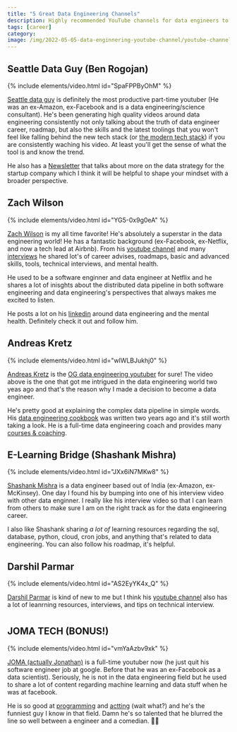 ```yaml
---
title: "5 Great Data Engineering Channels"
description: Highly recommended YouTube channels for data engineers to help them ace their data engineering careers.
tags: [career]
category:
image: /img/2022-05-05-data-enginnering-youtube-channel/youtube-channel.jpeg
---
```


## Seattle Data Guy (Ben Rogojan)

{% include elements/video.html id="SpaFPPByOhM" %}

[Seattle data guy](https://www.linkedin.com/in/benjaminrogojan/) is definitely the most productive part-time youtuber (He was an ex-Amazon, ex-Facebook and is a data engineering/science consultant). He's been generating high quality videos around data engineering consistently not only talking about the truth of data engineer career, roadmap, but also the skills and the latest toolings that you won't feel like falling behind the new tech stack (or [the modern tech stack](https://www.youtube.com/watch?v=-ClWgwC0Sbw)) if you are consistently waching his video. At least you'll get the sense of what the tool is and know the trend.

He also has a [Newsletter](https://seattledataguy.substack.com/) that talks about more on the data strategy for the startup company which I think it will be helpful to shape your mindset with a broader perspective.


## Zach Wilson

{% include elements/video.html id="YG5-0x9g0eA" %}

[Zach Wilson](https://www.linkedin.com/in/eczachly/) is my all time favorite! He's absolutely a superstar in the data engineering world! He has a fantastic background (ex-Facebook, ex-Netflix, and now a tech lead at Airbnb). From his [youtube channel](https://www.youtube.com/c/DatawithZach/featured) and many [interviews](https://www.youtube.com/watch?v=NWVindWhIX8&list=PLu3aHfPR4Pynlsoku-MONgOqfxG3ReV2K&index=5) he shared lot's of career advises, roadmaps, basic and advanced skills, tools, technical interviews, and mental health. 

He used to be a software enginner and data engineer at Netflix and he shares a lot of inisghts about the distributed data pipeline in both software engineering and data engineering's perspectives that always makes me excited to listen.

He posts a lot on his [linkedin](https://www.linkedin.com/in/eczachly/) around data engineering and the mental health. Definitely check it out and follow him.


## Andreas Kretz

{% include elements/video.html id="wlWLBJukhj0" %}

[Andreas Kretz](https://www.linkedin.com/in/andreas-kretz/) is the [OG data engineering youtuber](https://www.youtube.com/channel/UCY8mzqqGwl5_bTpBY9qLMAA) for sure! The video above is the one that got me intrigued in the data engineering world two yeas ago and that's the reason why I made a decision to become a data engineer. 

He's pretty good at explaining the complex data pipeline in simple words. His [data engineering cookbook](https://github.com/andkret/Cookbook) was written two years ago and it's still worth taking a look. He is a full-time data engineering coach and provides many [courses & coaching](https://learndataengineering.com/).



## E-Learning Bridge (Shashank Mishra)

{% include elements/video.html id="JXx6iN7MKw8" %}

[Shashank Mishra](https://www.linkedin.com/in/shashank219/) is a data engineer based out of India (ex-Amazon, ex-McKinsey). One day I found his by bumping into one of his interview video with other data enginner. I really like his interview video so that I can learn from others to make sure I am on the right track as for the data engineering career.

I also like Shashank sharing *a lot of* learning resources regarding the sql, database, python, cloud, cron jobs, and anything that's related to data engineering. You can also follow his roadmap, it's helpful.

## Darshil Parmar

{% include elements/video.html id="AS2EyYK4x_Q" %}

[Darshil Parmar](https://www.linkedin.com/in/darshil-parmar/) is kind of new to me but I think his [youtube channel](https://www.youtube.com/channel/UCChmJrVa8kDg05JfCmxpLRw) also has a lot of leanrning resources, interviews, and tips on technical interview.


# 
## JOMA TECH (BONUS!)

{% include elements/video.html id="vmYaAzbv9xk" %}

[JOMA (actually Jonathan)](https://www.linkedin.com/in/jomamedia/) is a full-time youtuber now (he just quit his software engineer job at google. Before that he was an ex-Facebook as a data scientist). Seriously, he is not in the data engineering field but he used to share a lot of content regarding machine learning and data stuff when he was at facebook.

He is so good at [programming](https://www.youtube.com/watch?v=1fPWr0d5zBE) and [actting](https://www.youtube.com/watch?v=Hv6EMd8dlQk) (wait what?) and he's the funniest guy I know in that field. Damn he's so talented that he blurred the line so well between a engineer and a comedian. 🤣🤣
